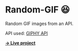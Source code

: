 # Random-GIF 😆

Random GIF images from an API.

API used: [GIPHY API](https://developers.giphy.com/docs/api/)

**[→ Live project](https://randomgiphy.netlify.app/)**
